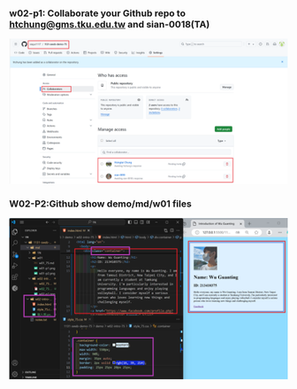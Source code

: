 ### w02-p1: Collaborate your Github repo to htchung@gms.tku.edu.tw and sian-0018(TA)

![](w02-p1.png)

### W02-P2:Github show demo/md/w01 files

![](w02-p2.png)

